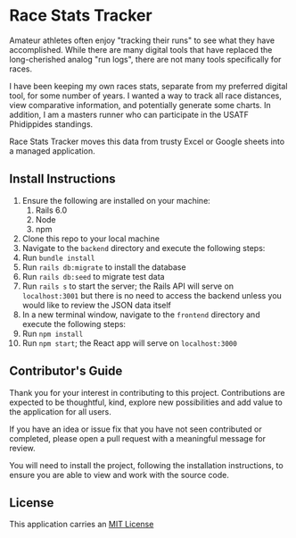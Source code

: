 # Race Stats Tracker

Amateur athletes often enjoy "tracking their runs" to see what they have accomplished. While there are many digital tools that have replaced the long-cherished analog "run logs", there are not many tools specifically for races.

I have been keeping my own races stats, separate from my preferred digital tool, for some number of years. I wanted a way to track all race distances, view comparative information, and potentially generate some charts. In addition, I am a masters runner who can participate in the USATF Phidippides standings.

Race Stats Tracker moves this data from trusty Excel or Google sheets into a managed application.

## Install Instructions

1. Ensure the following are installed on your machine:
   1. Rails 6.0
   1. Node 
   1. npm 
1. Clone this repo to your local machine
1. Navigate to the `backend` directory and execute the following steps:
  1. Run `bundle install`
  1. Run `rails db:migrate` to install the database
  1. Run `rails db:seed` to migrate test data
  1. Run `rails s` to start the server; the Rails API will serve on `localhost:3001` but there is no need to access the backend unless you would like to review the JSON data itself
1. In a new terminal window, navigate to the `frontend` directory and execute the following steps:
  1. Run `npm install`
  1. Run `npm start`; the React app will serve on `localhost:3000`

## Contributor's Guide

Thank you for your interest in contributing to this project. Contributions are expected to be thoughtful, kind, explore new possibilities and add value to the application for all users.  

If you have an idea or issue fix that you have not seen contributed or completed, please open a pull request with a meaningful message for review.  

You will need to install the project, following the installation instructions, to ensure you are able to view and work with the source code.  

## License

This application carries an [MIT License](https://github.com/kristenkinnearohlmann/race-stats-tracker/blob/main/LICENSE)